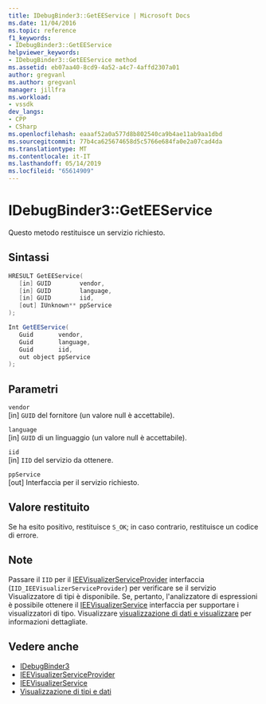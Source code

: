 ```yaml
---
title: IDebugBinder3::GetEEService | Microsoft Docs
ms.date: 11/04/2016
ms.topic: reference
f1_keywords:
- IDebugBinder3::GetEEService
helpviewer_keywords:
- IDebugBinder3::GetEEService method
ms.assetid: eb07aa40-8cd9-4a52-a4c7-4affd2307a01
author: gregvanl
ms.author: gregvanl
manager: jillfra
ms.workload:
- vssdk
dev_langs:
- CPP
- CSharp
ms.openlocfilehash: eaaaf52a0a577d8b802540ca9b4ae11ab9aa1dbd
ms.sourcegitcommit: 77b4ca625674658d5c5766e684fa0e2a07cad4da
ms.translationtype: MT
ms.contentlocale: it-IT
ms.lasthandoff: 05/14/2019
ms.locfileid: "65614909"
---
```

# <a name="idebugbinder3geteeservice"></a>IDebugBinder3::GetEEService
Questo metodo restituisce un servizio richiesto.

## <a name="syntax"></a>Sintassi

```cpp
HRESULT GetEEService(
   [in] GUID        vendor,
   [in] GUID        language,
   [in] GUID        iid,
   [out] IUnknown** ppService
);
```

```csharp
Int GetEEService(
   Guid       vendor,
   Guid       language,
   Guid       iid,
   out object ppService
);
```

## <a name="parameters"></a>Parametri
`vendor`\
[in] `GUID` del fornitore (un valore null è accettabile).

`language`\
[in] `GUID` di un linguaggio (un valore null è accettabile).

`iid`\
[in] `IID` del servizio da ottenere.

`ppService`\
[out] Interfaccia per il servizio richiesto.

## <a name="return-value"></a>Valore restituito
 Se ha esito positivo, restituisce `S_OK`; in caso contrario, restituisce un codice di errore.

## <a name="remarks"></a>Note
 Passare il `IID` per il [IEEVisualizerServiceProvider](../../../extensibility/debugger/reference/ieevisualizerserviceprovider.md) interfaccia (`IID_IEEVisualizerServiceProvider`) per verificare se il servizio Visualizzatore di tipi è disponibile. Se, pertanto, l'analizzatore di espressioni è possibile ottenere il [IEEVisualizerService](../../../extensibility/debugger/reference/ieevisualizerservice.md) interfaccia per supportare i visualizzatori di tipo. Visualizzare [visualizzazione di dati e visualizzare](../../../extensibility/debugger/visualizing-and-viewing-data.md) per informazioni dettagliate.

## <a name="see-also"></a>Vedere anche
- [IDebugBinder3](../../../extensibility/debugger/reference/idebugbinder3.md)
- [IEEVisualizerServiceProvider](../../../extensibility/debugger/reference/ieevisualizerserviceprovider.md)
- [IEEVisualizerService](../../../extensibility/debugger/reference/ieevisualizerservice.md)
- [Visualizzazione di tipi e dati](../../../extensibility/debugger/visualizing-and-viewing-data.md)